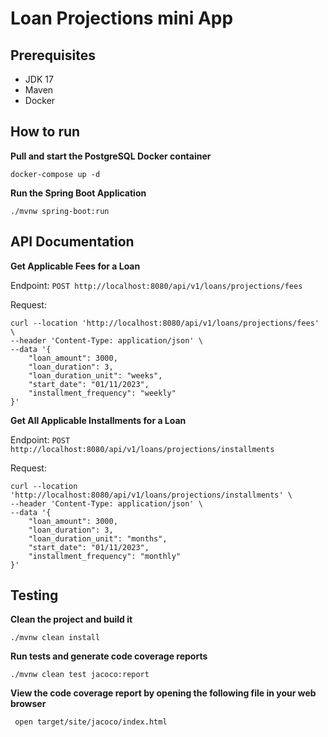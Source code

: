 # Loan Projections mini App

## Prerequisites
- JDK 17        
- Maven        
- Docker

## How to run
**Pull and start the PostgreSQL Docker container**

```shell script
docker-compose up -d
```

**Run the Spring Boot Application**
```shell script
./mvnw spring-boot:run
```

## API Documentation

**Get Applicable Fees for a Loan**

Endpoint: `POST http://localhost:8080/api/v1/loans/projections/fees`

Request:
```console
curl --location 'http://localhost:8080/api/v1/loans/projections/fees' \
--header 'Content-Type: application/json' \
--data '{
    "loan_amount": 3000,
    "loan_duration": 3,
    "loan_duration_unit": "weeks",
    "start_date": "01/11/2023",
    "installment_frequency": "weekly"
}'
```
**Get All Applicable Installments for a Loan**

Endpoint: `POST http://localhost:8080/api/v1/loans/projections/installments`

Request:
```console
curl --location 'http://localhost:8080/api/v1/loans/projections/installments' \
--header 'Content-Type: application/json' \
--data '{
    "loan_amount": 3000,
    "loan_duration": 3,
    "loan_duration_unit": "months",
    "start_date": "01/11/2023",
    "installment_frequency": "monthly"
}'
```

## Testing

**Clean the project and build it**
```shell script
./mvnw clean install
```

**Run tests and generate code coverage reports**
```shell script
./mvnw clean test jacoco:report
```

**View the code coverage report by opening the following file in your web browser**
```shell script
 open target/site/jacoco/index.html 
```

